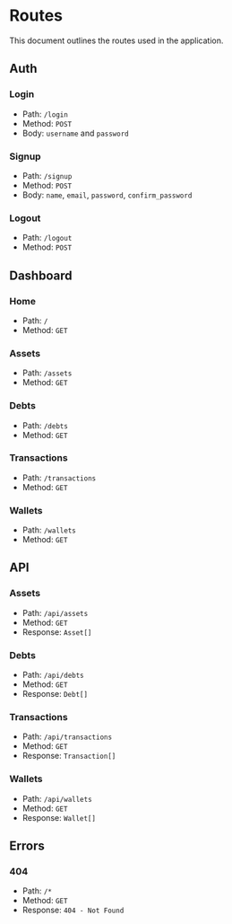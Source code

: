 # Routes

This document outlines the routes used in the application.

## Auth

### Login

- Path: `/login`
- Method: `POST`
- Body: `username` and `password`

### Signup

- Path: `/signup`
- Method: `POST`
- Body: `name`, `email`, `password`, `confirm_password`

### Logout

- Path: `/logout`
- Method: `POST`

## Dashboard

### Home

- Path: `/`
- Method: `GET`

### Assets

- Path: `/assets`
- Method: `GET`

### Debts

- Path: `/debts`
- Method: `GET`

### Transactions

- Path: `/transactions`
- Method: `GET`

### Wallets

- Path: `/wallets`
- Method: `GET`

## API

### Assets

- Path: `/api/assets`
- Method: `GET`
- Response: `Asset[]`

### Debts

- Path: `/api/debts`
- Method: `GET`
- Response: `Debt[]`

### Transactions

- Path: `/api/transactions`
- Method: `GET`
- Response: `Transaction[]`

### Wallets

- Path: `/api/wallets`
- Method: `GET`
- Response: `Wallet[]`

## Errors

### 404

- Path: `/*`
- Method: `GET`
- Response: `404 - Not Found`
